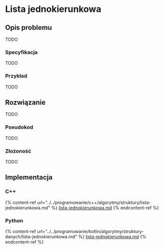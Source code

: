 # Lista jednokierunkowa

## Opis problemu

TODO

### Specyfikacja

TODO

### Przykład

TODO

## Rozwiązanie

TODO

### Pseudokod

TODO

### Złożoność

TODO

## Implementacja

### C++

{% content-ref url="../../programowanie/c++/algorytmy/struktury/lista-jednokierunkowa.md" %}
[lista-jednokierunkowa.md](../../programowanie/c++/algorytmy/struktury/lista-jednokierunkowa.md)
{% endcontent-ref %}

### Python

{% content-ref url="../../programowanie/kotlin/algorytmy/struktury-danych/lista-jednokierunkowa.md" %}
[lista-jednokierunkowa.md](../../programowanie/kotlin/algorytmy/struktury-danych/lista-jednokierunkowa.md)
{% endcontent-ref %}

